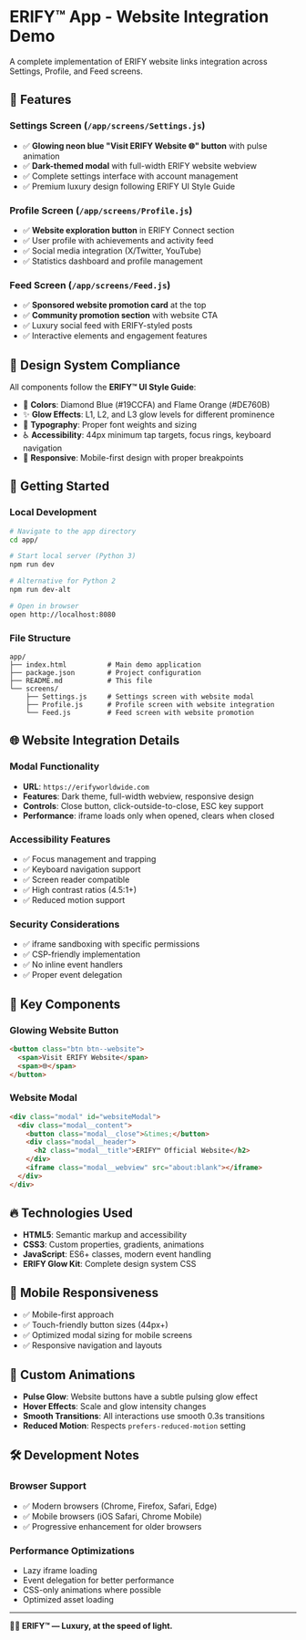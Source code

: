 # ERIFY™ App - Website Integration Demo

A complete implementation of ERIFY website links integration across Settings, Profile, and Feed screens.

## 🌟 Features

### Settings Screen (`/app/screens/Settings.js`)
- ✅ **Glowing neon blue "Visit ERIFY Website 🌐" button** with pulse animation
- ✅ **Dark-themed modal** with full-width ERIFY website webview
- ✅ Complete settings interface with account management
- ✅ Premium luxury design following ERIFY UI Style Guide

### Profile Screen (`/app/screens/Profile.js`)
- ✅ **Website exploration button** in ERIFY Connect section
- ✅ User profile with achievements and activity feed
- ✅ Social media integration (X/Twitter, YouTube)
- ✅ Statistics dashboard and profile management

### Feed Screen (`/app/screens/Feed.js`)
- ✅ **Sponsored website promotion card** at the top
- ✅ **Community promotion section** with website CTA
- ✅ Luxury social feed with ERIFY-styled posts
- ✅ Interactive elements and engagement features

## 🎨 Design System Compliance

All components follow the **ERIFY™ UI Style Guide**:
- 💎 **Colors**: Diamond Blue (#19CCFA) and Flame Orange (#DE760B)
- ✨ **Glow Effects**: L1, L2, and L3 glow levels for different prominence
- 🎯 **Typography**: Proper font weights and sizing
- ♿ **Accessibility**: 44px minimum tap targets, focus rings, keyboard navigation
- 📱 **Responsive**: Mobile-first design with proper breakpoints

## 🚀 Getting Started

### Local Development
```bash
# Navigate to the app directory
cd app/

# Start local server (Python 3)
npm run dev

# Alternative for Python 2
npm run dev-alt

# Open in browser
open http://localhost:8080
```

### File Structure
```
app/
├── index.html          # Main demo application
├── package.json        # Project configuration
├── README.md           # This file
└── screens/
    ├── Settings.js     # Settings screen with website modal
    ├── Profile.js      # Profile screen with website integration
    └── Feed.js         # Feed screen with website promotion
```

## 🌐 Website Integration Details

### Modal Functionality
- **URL**: `https://erifyworldwide.com`
- **Features**: Dark theme, full-width webview, responsive design
- **Controls**: Close button, click-outside-to-close, ESC key support
- **Performance**: iframe loads only when opened, clears when closed

### Accessibility Features
- ✅ Focus management and trapping
- ✅ Keyboard navigation support
- ✅ Screen reader compatible
- ✅ High contrast ratios (4.5:1+)
- ✅ Reduced motion support

### Security Considerations
- ✅ iframe sandboxing with specific permissions
- ✅ CSP-friendly implementation
- ✅ No inline event handlers
- ✅ Proper event delegation

## 🎯 Key Components

### Glowing Website Button
```html
<button class="btn btn--website">
  <span>Visit ERIFY Website</span>
  <span>🌐</span>
</button>
```

### Website Modal
```html
<div class="modal" id="websiteModal">
  <div class="modal__content">
    <button class="modal__close">&times;</button>
    <div class="modal__header">
      <h2 class="modal__title">ERIFY™ Official Website</h2>
    </div>
    <iframe class="modal__webview" src="about:blank"></iframe>
  </div>
</div>
```

## 🔥 Technologies Used

- **HTML5**: Semantic markup and accessibility
- **CSS3**: Custom properties, gradients, animations
- **JavaScript**: ES6+ classes, modern event handling
- **ERIFY Glow Kit**: Complete design system CSS

## 📱 Mobile Responsiveness

- ✅ Mobile-first approach
- ✅ Touch-friendly button sizes (44px+)
- ✅ Optimized modal sizing for mobile screens
- ✅ Responsive navigation and layouts

## 🎨 Custom Animations

- **Pulse Glow**: Website buttons have a subtle pulsing glow effect
- **Hover Effects**: Scale and glow intensity changes
- **Smooth Transitions**: All interactions use smooth 0.3s transitions
- **Reduced Motion**: Respects `prefers-reduced-motion` setting

## 🛠️ Development Notes

### Browser Support
- ✅ Modern browsers (Chrome, Firefox, Safari, Edge)
- ✅ Mobile browsers (iOS Safari, Chrome Mobile)
- ✅ Progressive enhancement for older browsers

### Performance Optimizations
- Lazy iframe loading
- Event delegation for better performance
- CSS-only animations where possible
- Optimized asset loading

---

**💎🔥 ERIFY™ — Luxury, at the speed of light.**